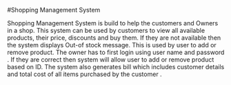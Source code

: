 #Shopping Management System

Shopping Management System is build to help the customers and Owners in a shop. This system can be used by customers to view all available products,
their price, discounts and buy them. If they are not available then the system displays Out-of stock message. This is used by user to add or remove product.
The owner has to first login using user name and password . If they are correct then system will allow user to add or remove product based on ID. The system 
also generates bill which includes customer details and total cost of all items purchased by the customer .